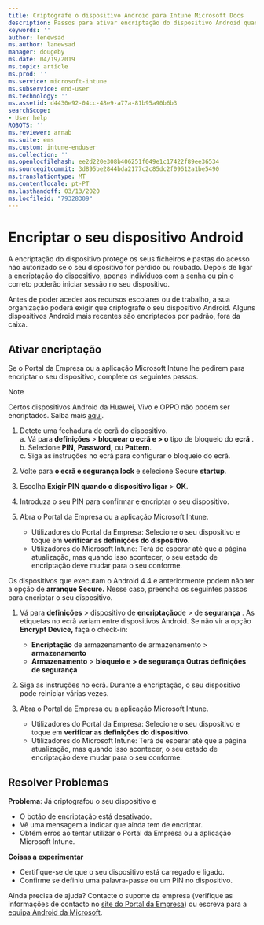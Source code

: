 ```yaml
---
title: Criptografe o dispositivo Android para Intune Microsoft Docs
description: Passos para ativar encriptação do dispositivo Android quando exigido pela Intune
keywords: ''
author: lenewsad
ms.author: lanewsad
manager: dougeby
ms.date: 04/19/2019
ms.topic: article
ms.prod: ''
ms.service: microsoft-intune
ms.subservice: end-user
ms.technology: ''
ms.assetid: d4430e92-04cc-48e9-a77a-81b95a90b6b3
searchScope:
- User help
ROBOTS: ''
ms.reviewer: arnab
ms.suite: ems
ms.custom: intune-enduser
ms.collection: ''
ms.openlocfilehash: ee2d220e308b406251f049e1c17422f89ee36534
ms.sourcegitcommit: 3d895be2844bda2177c2c85dc2f09612a1be5490
ms.translationtype: MT
ms.contentlocale: pt-PT
ms.lasthandoff: 03/13/2020
ms.locfileid: "79328309"
---
```

# <a name="encrypting-your-android-device"></a>Encriptar o seu dispositivo Android

A encriptação do dispositivo protege os seus ficheiros e pastas do acesso não autorizado se o seu dispositivo for perdido ou roubado. Depois de ligar a encriptação do dispositivo, apenas indivíduos com a senha ou pin o correto poderão iniciar sessão no seu dispositivo. 

Antes de poder aceder aos recursos escolares ou de trabalho, a sua organização poderá exigir que criptografe o seu dispositivo Android. Alguns dispositivos Android mais recentes são encriptados por padrão, fora da caixa.  

## <a name="turn-on-encryption"></a>Ativar encriptação

Se o Portal da Empresa ou a aplicação Microsoft Intune lhe pedirem para encriptar o seu dispositivo, complete os seguintes passos. 

> [!Note]
> Certos dispositivos Android da Huawei, Vivo e OPPO não podem ser encriptados. Saiba mais [aqui](your-device-appears-encrypted-but-cp-says-otherwise-android.md).  

1. Detete uma fechadura de ecrã do dispositivo.  
    a. Vá para **definições** > **bloquear o ecrã e > o** tipo de bloqueio do **ecrã** .  
    b. Selecione **PIN,** **Password,** ou **Pattern**.  
    c. Siga as instruções no ecrã para configurar o bloqueio do ecrã.  

2. Volte para **o ecrã e segurança lock** e selecione Secure **startup**.
3. Escolha **Exigir PIN quando o dispositivo ligar** > **OK**.
4. Introduza o seu PIN para confirmar e encriptar o seu dispositivo.
5. Abra o Portal da Empresa ou a aplicação Microsoft Intune.
    * Utilizadores do Portal da Empresa: Selecione o seu dispositivo e toque em **verificar as definições do dispositivo**. 
    * Utilizadores do Microsoft Intune: Terá de esperar até que a página atualização, mas quando isso acontecer, o seu estado de encriptação deve mudar para o seu conforme.  

Os dispositivos que executam o Android 4.4 e anteriormente podem não ter a opção de **arranque Secure.** Nesse caso, preencha os seguintes passos para encriptar o seu dispositivo.

1. Vá para **definições** > dispositivo de **encriptação**de > de **segurança** . As etiquetas no ecrã variam entre dispositivos Android. Se não vir a opção **Encrypt Device,** faça o check-in:
    * **Encriptação** de armazenamento de armazenamento > **armazenamento**
    * **Armazenamento** > **bloqueio e > de segurança** **Outras definições de segurança** 

2. Siga as instruções no ecrã. Durante a encriptação, o seu dispositivo pode reiniciar várias vezes.
3. Abra o Portal da Empresa ou a aplicação Microsoft Intune.
    * Utilizadores do Portal da Empresa: Selecione o seu dispositivo e toque em **verificar as definições do dispositivo**.  
    * Utilizadores do Microsoft Intune: Terá de esperar até que a página atualização, mas quando isso acontecer, o seu estado de encriptação deve mudar para o seu conforme.

## <a name="troubleshoot"></a>Resolver Problemas  
**Problema**: Já criptografou o seu dispositivo e

- O botão de encriptação está desativado.
- Vê uma mensagem a indicar que ainda tem de encriptar.
- Obtém erros ao tentar utilizar o Portal da Empresa ou a aplicação Microsoft Intune.

**Coisas a experimentar**

- Certifique-se de que o seu dispositivo está carregado e ligado.  
- Confirme se definiu uma palavra-passe ou um PIN no dispositivo.  

Ainda precisa de ajuda? Contacte o suporte da empresa (verifique as informações de contacto no [site do Portal da Empresa](https://go.microsoft.com/fwlink/?linkid=2010980)) ou escreva para a <a href="mailto:wintunedroidfbk@microsoft.com?subject=I'm having trouble with encryption on my Android device&body=Describe the issue you're experiencing here.">equipa Android da Microsoft</a>.  

